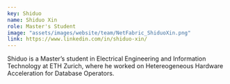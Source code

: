 ```yaml
---
key: Shiduo
name: Shiduo Xin
role: Master's Student
image: "assets/images/website/team/NetFabric_ShiduoXin.png"
link: https://www.linkedin.com/in/shiduo-xin/
---
```


Shiduo is a Master’s student in Electrical Engineering and Information Technology at ETH Zurich, where he worked on Hetereogeneous Hardware Acceleration for Database Operators. 
